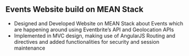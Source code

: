 ## Events Website build on MEAN Stack

- Designed and Developed Website on MEAN Stack about Events which are happening around using Eventbrite’s API
     and Geolocation APIs
 - Implemented in MVC design, making use of AngularJS Routing and directives and added functionalities for security and session maintenance
